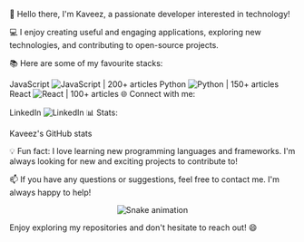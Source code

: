 👋 Hello there, I'm Kaveez, a passionate developer interested in technology!

💻 I enjoy creating useful and engaging applications, exploring new technologies, and contributing to open-source projects.

📚 Here are some of my favourite stacks:

JavaScript <img src="https://img.shields.io/badge/JavaScript-F7DF1E?style=for-the-badge&logo=javascript&logoColor=black" alt="JavaScript"> | 200+ articles
Python <img src="https://img.shields.io/badge/Python-3776AB?style=for-the-badge&logo=python&logoColor=white" alt="Python"> | 150+ articles
React <img src="https://img.shields.io/badge/React-61DAFB?style=for-the-badge&logo=react&logoColor=black" alt="React"> | 100+ articles
🌐 Connect with me:

LinkedIn <img src="https://img.shields.io/badge/LinkedIn-0077B5?style=for-the-badge&logo=linkedin&logoColor=white" alt="LinkedIn">
📊 Stats:

Kaveez's GitHub stats

💡 Fun fact: I love learning new programming languages and frameworks. I'm always looking for new and exciting projects to contribute to!

📫 If you have any questions or suggestions, feel free to contact me. I'm always happy to help!

<p align="center"> <img src="https://github.com/thekaveez/thekaveez/raw/output/github-contribution-grid-snake.svg" alt="Snake animation" /> </p>
Enjoy exploring my repositories and don't hesitate to reach out! 😄
